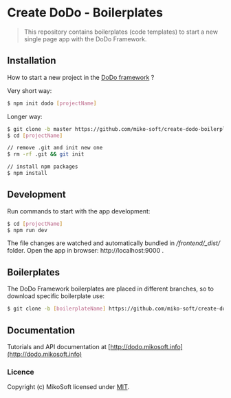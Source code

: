 # Create DoDo - Boilerplates
> This repository contains boilerplates (code templates) to start a new single page app with the DoDo Framework.


## Installation
How to start a new project in the [DoDo framework](http://dodo.mikosoft.info) ?

Very short way:
```bash
$ npm init dodo [projectName]
```

Longer way:
```bash
$ git clone -b master https://github.com/miko-soft/create-dodo-boilerplates.git [projectName]
$ cd [projectName]

// remove .git and init new one
$ rm -rf .git && git init

// install npm packages
$ npm install
```


## Development
Run commands to start with the app development:
```bash
$ cd [projectName]
$ npm run dev
```
The file changes are watched and automatically bundled in */frontend/_dist/* folder.
Open the app in browser: http://localhost:9000 .


## Boilerplates
The DoDo Framework boilerplates are placed in different branches, so to download specific boilerplate use:
```bash
$ git clone -b [boilerplateName] https://github.com/miko-soft/create-dodo-boilerplates.git 
```


## Documentation
Tutorials and API documentation at [http://dodo.mikosoft.info](http://dodo.mikosoft.info)


### Licence
Copyright (c) MikoSoft licensed under [MIT](./LICENSE).
